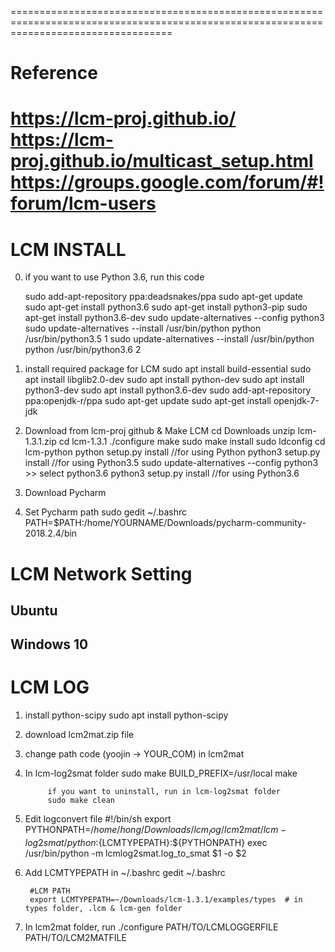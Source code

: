 ========================================================================================================================================
# Reference
https://lcm-proj.github.io/
https://lcm-proj.github.io/multicast_setup.html
https://groups.google.com/forum/#!forum/lcm-users
========================================================================================================================================

# LCM INSTALL

0. if you want to use Python 3.6, run this code
	
	sudo add-apt-repository ppa:deadsnakes/ppa
	sudo apt-get update
	sudo apt-get install python3.6
	sudo apt-get install python3-pip
	sudo apt-get install python3.6-dev
	sudo update-alternatives --config python3
	sudo update-alternatives --install /usr/bin/python python /usr/bin/python3.5 1
	sudo update-alternatives --install /usr/bin/python python /usr/bin/python3.6 2

1. install required package for LCM
	sudo apt install build-essential
	sudo apt install libglib2.0-dev
	sudo apt install python-dev
	sudo apt install python3-dev
 	sudo apt install python3.6-dev
	sudo add-apt-repository ppa:openjdk-r/ppa
	sudo apt-get update
	sudo apt-get install openjdk-7-jdk
  
2. Download from lcm-proj github & Make LCM
	cd Downloads
	unzip lcm-1.3.1.zip
  	cd lcm-1.3.1
  	./configure
  	make
  	sudo make install
  	sudo ldconfig
  	cd lcm-python
  	python setup.py install     //for using Python
  	python3 setup.py install    //for using Python3.5
  	sudo update-alternatives --config python3
    		>> select python3.6
  	python3 setup.py install    //for using Python3.6
  
3. Download Pycharm

4. Set Pycharm path
  	sudo gedit ~/.bashrc
	PATH=$PATH:/home/YOURNAME/Downloads/pycharm-community-2018.2.4/bin


# LCM Network Setting
## Ubuntu
## Windows 10


# LCM LOG

1. install python-scipy
	sudo apt install python-scipy

2. download lcm2mat.zip file

3. change path code (yoojin -> YOUR_COM) in lcm2mat

4. In lcm-log2smat folder
  	sudo make BUILD_PREFIX=/usr/local
  	make
  
    		if you want to uninstall, run in lcm-log2smat folder
    		sudo make clean
    
5. Edit logconvert file
  	#!/bin/sh
  	export PYTHONPATH=$/home/hong/Downloads/lcm_log/lcm2mat/lcm-log2smat/python:${LCMTYPEPATH}:${PYTHONPATH}
  	exec /usr/bin/python -m lcmlog2smat.log_to_smat $1 -o $2
  
6. Add LCMTYPEPATH in ~/.bashrc
  	gedit ~/.bashrc
  
    	#LCM PATH
    	export LCMTYPEPATH=~/Downloads/lcm-1.3.1/examples/types  # in types folder, .lcm & lcm-gen folder
  
7. In lcm2mat folder, run 
  	./configure PATH/TO/LCMLOGGERFILE PATH/TO/LCM2MATFILE

